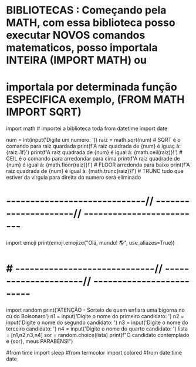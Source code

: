 # BIBLIOTECAS : Começando pela MATH, com essa biblioteca posso executar NOVOS comandos matematicos, posso importala INTEIRA (IMPORT MATH) ou
# importala por determinada função ESPECIFICA exemplo, (FROM MATH IMPORT SQRT)
import math  # importei a biblioteca toda
from datetime import date

num = int(input('Digite um numero: '))
raiz = math.sqrt(num)  # SQRT é o comando para raiz quardada
print(f'A raiz quadrada de {num} é iguaç à: {raiz:.1f}')
print(f'A raiz quadrada de {num} é igual à: {math.ceil(raiz)}!')  # CEIL é o comando para arredondar para cima
print(f'A raiz quadrade de {num} é igual à: {math.floor(raiz)}!')  # FLOOR arredonda para baixo
print(f'A raiz quadrada de {num} é igual à: {math.trunc(raiz)}!')  # TRUNC tudo que estiver da virgula para direita do numero será eliminado

# -----------------------------// ---------------------// -------------------------

import emoji
print(emoji.emojize("Olá, mundo! :earth_americas:", use_aliazes=True))

# # -----------------------------// ---------------------// -------------------------

import random
print('ATENÇÃO - Sorteio de quem enfiara uma bigorna no cú do Bolsonaro')
n1 = input('Digite o nome do primeiro candidato: ')
n2 = input('Digite o nome do segundo candidato: ')
n3 = input('Digite o nome do terceiro candidato: ')
n4 = input('Digite o nome do quarto candidato: ')
lista = [n1,n2,n3,n4]
sor = random.choice(lista)
print(f"O candidato contemplado é {sor}, meus PARABÉNS!")

#from time import sleep
#from termcolor import colored
#from date time date
